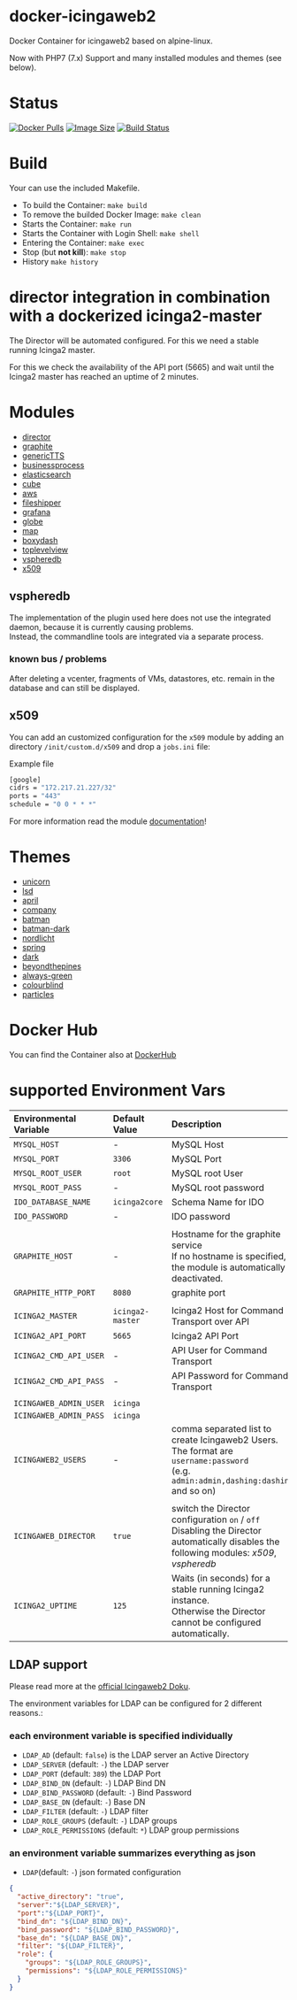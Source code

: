 docker-icingaweb2
=================

Docker Container for icingaweb2 based on alpine-linux.

Now with PHP7 (7.x) Support and many installed modules and themes (see below).

# Status

[![Docker Pulls](https://img.shields.io/docker/pulls/bodsch/docker-icingaweb2.svg)][hub]
[![Image Size](https://images.microbadger.com/badges/image/bodsch/docker-icingaweb2.svg)][microbadger]
[![Build Status](https://travis-ci.org/bodsch/docker-icingaweb2.svg)][travis]

[hub]: https://hub.docker.com/r/bodsch/docker-icingaweb2/
[microbadger]: https://microbadger.com/images/bodsch/docker-icingaweb2
[travis]: https://travis-ci.org/bodsch/docker-icingaweb2


# Build

Your can use the included Makefile.

- To build the Container: `make build`
- To remove the builded Docker Image: `make clean`
- Starts the Container: `make run`
- Starts the Container with Login Shell: `make shell`
- Entering the Container: `make exec`
- Stop (but **not kill**): `make stop`
- History `make history`


# director integration in combination with a dockerized icinga2-master

The Director will be automated configured.
For this we need a stable running Icinga2 master.

For this we check the availability of the API port (5665) and wait until the Icinga2 master has reached an uptime of 2 minutes.


# Modules

- [director](https://github.com/Icinga/icingaweb2-module-director)
- [graphite](https://github.com/Icinga/icingaweb2-module-graphite)
- [genericTTS](https://github.com/Icinga/icingaweb2-module-generictts)
- [businessprocess](https://github.com/Icinga/icingaweb2-module-businessprocess)
- [elasticsearch](https://github.com/Icinga/icingaweb2-module-elasticsearch)
- [cube](https://github.com/Icinga/icingaweb2-module-cube)
- [aws](https://github.com/Icinga/icingaweb2-module-aws)
- [fileshipper](https://github.com/Icinga/icingaweb2-module-fileshipper)
- [grafana](https://github.com/Mikesch-mp/icingaweb2-module-grafana)
- [globe](https://github.com/Mikesch-mp/icingaweb2-module-globe)
- [map](https://github.com/nbuchwitz/icingaweb2-module-map)
- [boxydash](https://github.com/morgajel/icingaweb2-module-boxydash)
- [toplevelview](https://github.com/Icinga/icingaweb2-module-toplevelview)
- [vspheredb](https://github.com/Thomas-Gelf/icingaweb2-module-vspheredb)
- [x509](https://github.com/Icinga/icingaweb2-module-x509d)



## vspheredb

The implementation of the plugin used here does not use the integrated daemon, because it is
currently causing problems.<br>
Instead, the commandline tools are integrated via a separate process.

### known bus / problems

After deleting a vcenter, fragments of VMs, datastores, etc. remain in the database and can still be displayed.

## x509

You can add an customized configuration for the `x509` module by adding an directory `/init/custom.d/x509` and drop a `jobs.ini` file:

Example file
```bash
[google]
cidrs = "172.217.21.227/32"
ports = "443"
schedule = "0 0 * * *"
```
For more information read the module [documentation](https://github.com/Icinga/icingaweb2-module-x509/blob/master/doc/03-Configuration.md)!


# Themes

 - [unicorn](https://github.com/Mikesch-mp/icingaweb2-theme-unicorn)
 - [lsd](https://github.com/Mikesch-mp/icingaweb2-theme-lsd)
 - [april](https://github.com/Mikesch-mp/icingaweb2-theme-april)
 - [company](https://github.com/Icinga/icingaweb2-theme-company)
 - [batman](https://github.com/jschanz/icingaweb2-theme-batman)
 - [batman-dark](https://github.com/jschanz/icingaweb2-theme-batman-dark)
 - [nordlicht](https://github.com/sysadmama/icingaweb2-theme-nordlicht)
 - [spring](https://github.com/dnsmichi/icingaweb2-theme-spring)
 - [dark](https://github.com/vita2/icingaweb2-module-theme-dark)
 - [beyondthepines](https://github.com/Wintermute2k6/icingaweb2-module-beyondthepines)
 - [always-green](https://github.com/xam-stephan/icingaweb2-module-theme-always-green)
 - [colourblind](https://github.com/sol1/icingaweb2-theme-colourblind)
 - [particles](https://github.com/Mikesch-mp/icingaweb2-theme-particles)


# Docker Hub

You can find the Container also at  [DockerHub](https://hub.docker.com/r/bodsch/docker-icingaweb2/)


# supported Environment Vars

| Environmental Variable             | Default Value        | Description                                                     |
| :--------------------------------- | :-------------       | :-----------                                                    |
| `MYSQL_HOST`                       | -                    | MySQL Host                                                      |
| `MYSQL_PORT`                       | `3306`               | MySQL Port                                                      |
| `MYSQL_ROOT_USER`                  | `root`               | MySQL root User                                                 |
| `MYSQL_ROOT_PASS`                  | -                    | MySQL root password                                             |
| `IDO_DATABASE_NAME`                | `icinga2core`        | Schema Name for IDO                                             |
| `IDO_PASSWORD`                     | -                    | IDO password                                                    |
|                                    |                      |                                                                 |
| `GRAPHITE_HOST`                    | -                    | Hostname for the graphite service<br>If no hostname is specified, the module is automatically deactivated.                                                                |
| `GRAPHITE_HTTP_PORT`               | `8080`               | graphite port                                                   |
|                                    |                      |                                                                 |
| `ICINGA2_MASTER`                   | `icinga2-master`     | Icinga2 Host for Command Transport over API                     |
| `ICINGA2_API_PORT`                 | `5665`               | Icinga2 API Port                                                |
| `ICINGA2_CMD_API_USER`             | -                    | API User for Command Transport                                  |
| `ICINGA2_CMD_API_PASS`             | -                    | API Password for Command Transport                              |
|                                    |                      |                                                                 |
| `ICINGAWEB_ADMIN_USER`             | `icinga`             |                                                                 |
| `ICINGAWEB_ADMIN_PASS`             | `icinga`             |                                                                 |
| `ICINGAWEB2_USERS`                 | -                    | comma separated list to create Icingaweb2 Users. The format are `username:password`<br>(e.g. `admin:admin,dashing:dashing` and so on)      |
|                                    |                      |                                                                 |
| `ICINGAWEB_DIRECTOR`               | `true`               | switch the Director configuration `on` / `off`<br>Disabling the Director automatically disables the following modules: *x509*, *vspheredb* |
| `ICINGA2_UPTIME`                   | `125`                | Waits (in seconds) for a stable running Icinga2 instance.<br>Otherwise the Director cannot be configured automatically.                    |




## LDAP support

Please read more at the [official Icingaweb2 Doku](https://www.icinga.com/docs/icingaweb2/latest/doc/05-Authentication/#active-directory-or-ldap-authentication).

The environment variables for LDAP can be configured for 2 different reasons.:

### each environment variable is specified individually

- `LDAP_AD` (default: `false`) is the LDAP server an Active Directory
- `LDAP_SERVER` (default: `-`) the LDAP server
- `LDAP_PORT` (default:  `389`) the LDAP Port
- `LDAP_BIND_DN` (default:  `-`) LDAP Bind DN
- `LDAP_BIND_PASSWORD` (default:  `-`) Bind Password
- `LDAP_BASE_DN` (default:  `-`) Base DN
- `LDAP_FILTER` (default:  `-`) LDAP filter
- `LDAP_ROLE_GROUPS` (default:  `-`) LDAP groups
- `LDAP_ROLE_PERMISSIONS` (default:  `*`) LDAP group permissions

### an environment variable summarizes everything as json

- `LDAP`(default: `-`) json formated configuration

```json
{
  "active_directory": "true",
  "server":"${LDAP_SERVER}",
  "port":"${LDAP_PORT}",
  "bind_dn": "${LDAP_BIND_DN}",
  "bind_password": "${LDAP_BIND_PASSWORD}",
  "base_dn": "${LDAP_BASE_DN}",
  "filter": "${LDAP_FILTER}",
  "role": {
    "groups": "${LDAP_ROLE_GROUPS}",
    "permissions": "${LDAP_ROLE_PERMISSIONS}"
  }
}
```

